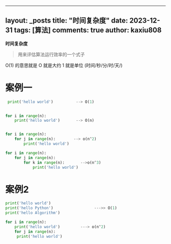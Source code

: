 
---
layout: _posts
title: "时间复杂度"
date:   2023-12-31
tags: [算法]
comments: true
author: kaxiu808  
--- 
**时间复杂度**
> 用来评估算法运行效率的一个式子

O(1)  的意思就是   O 就是大约    1 就是单位  (时间/秒/分/时/天/)
# 案例一
```python
 print('hello world')          --> O(1)
                  

for i in range(n):
	print('hello world')       --> O(n)


for i in range(n):
	for j in range(n):		  --> o(n^2)
		print('hello world')

for i in range(n):
	for j in range(n):
		for k in range(n):       -->o(n^3)
			print('hello world')
```
# 案例2

```python
print('hello world')
print('hello Python')                  --->> O(1)
print('hello Algorithm')
```

```python
for i in range(n):
	print('hello world')         ---> o(n^2)
	for j in range(n):
	 print('hello world')
```



<!--stackedit_data:
eyJoaXN0b3J5IjpbLTE3Mjc5Mzc1OTUsMTIyMTMwODc5MiwxMT
I3OTk0ODA1LC0xODQ3NjU0NTExLC01ODQ1Mjk3MjMsLTU3MTkw
NDA4M119
-->